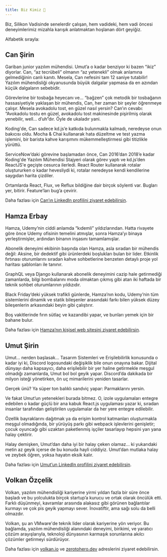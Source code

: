 ```yaml
---
title: Biz Kimiz 🌳
---
```


Biz, Silikon Vadisinde senelerdir çalışan, hem vadideki, hem vadi öncesi
deneyimlerimiz mizahla karışık anlatmaktan hoşlanan dört geyiğiz.

Alfabetik sırayla:

## Can Şirin

Gariban junior yazılım mühendisi. Umut’a o kadar benziyor ki bazen “ikiz” 
diyorlar. Can, “az tecrübeli” olmanın “az yetenekli” olmak anlamına gelmediğinin
canlı kanıtı. Mesela, Can nefesini tam 12 saniye tutabilir! Yazılım mühendisliği 
okyanusunda büyük dalgalar yapmasa da en azından küçük dalgaların sebebidir. 

Görevlerine bir tosbağa heyecanı ve… “bağzen” çok metodik bir tosbağanın 
hassasiyetiyle yaklaşan bir mühendis, Can, her zaman bir şeyler öğrenmeye
çalışır. Mesela avokadolu tost, en güzel nasıl yersin? Can’ın cevabı:
“Avokadolu tostu en güzel, avokadolu tost makinesinde pişirilmiş olarak
yenebilir, well… d’uh”dır. Öyle de ukaladır yani.

Koding'de, Can sadece kd.js’e katkıda bulunmakla kalmadı, neredeyse onun bakıcısı
oldu. Mocha & Chai kullanarak hata düzeltme ve test yazma işlemini, bir barista
kahve karışımını mükemmelleştirmesi gibi titizlikle yürüttü.

ServiceNow’daki görevine başlamadan önce, Can 2016’dan 2018’e kadar Koding'de 
Yazılım Mühendisi Stajyeri olarak görev yaptı ve kd.js’den ReactJS'e geçişte 
cesurca ilerledi. React Router kullanarak rotalar oluştururken o kadar hevesliydi 
ki, rotalar neredeyse kendi kendilerine saygıdan harita çizdiler. 

Ortamlarda React, Flux, ve Reflux bildiğine dair birçok söylenti var.
Bugları yer, bitirir. Feature’ları bug’a çevirir.

Daha fazlası için [Can’ın LinkedIn profilini ziyaret edebilirsin](https://www.linkedin.com/in/can-sirin-web/).

## Hamza Erbay

Hamza, Udemy’nin ciddi anlamda “kıdemli” yıldızlarından. Hatta rivayete göre 
önce Udemy ofisinin temelini atmışlar, sonra Hamza’yı binaya yerleştirmişler, 
ardından binanın inşasını tamamlamışlar.

Abonelik deneyimi ekibinin başında olan Hamza, asla sıradan bir mühendis değil: 
Aksine, bir dedektif gibi ürünlerdeki boşlukları bulan bir lider. Etkinlik fırtınası 
oturumlarını sıradan kahve sohbetlerine benzeten detaylı proje yol haritası şablonları 
ile tanınır. 

GraphQL veya Django kullanarak abonelik deneyimini cazip hale getirmediği zamanlarda, 
bilgi bombalarını moda olmaktan çıkmış gibi atan iki haftada bir teknik sohbet 
oturumlarının yıldızıdır.

Black Friday’deki yüksek trafikli günlerde, Hamza’nın kodu, Udemy’nin tüm 
sistemlerini dinamik ve statik bileşenler arasındaki farkı bilen yüksek düzey 
bileşenlerin arkasındaki beyin gibi çalıştırır.

Boş vakitlerinde fırın sütlaç ve kazandibi yapar, ve bunları yemek için
bir bahane bulur.

Daha fazlası için [Hamza’nın kişisel web sitesini ziyaret 
edebilirsin](https://hamzaerbay.com/).

## Umut Şirin

Umut… nerden başlasak… Tasarım Sistemleri ve Erişilebilirlik konusunda o kadar 
iyi ki, Discord logosundaki değişiklik bile onun onayına bakar. Dijital dünyayı 
daha kapsayıcı, daha erişilebilir bir yer haline getirmekle meşgul olmadığı 
zamanlarda, Umut bol bol geyik yapar. Discord’da dakikada bir milyon isteği 
yönetirken, ön uç mimarilerini yeniden tasarlar. 

Gerçek ünü? Ya süper ton balıklı sandviç yapar: Parmaklarını yersin.

Ve fakat Umut’un yetenekleri burada bitmez. O, izole uygulamaları entegre edebilen 
o kadar güçlü bir ana kabuk React.js uygulaması yazar ki, sıradan insanlar 
tarafından geliştirilen uygulamalar da her yere entegre edilebilir.

Özellik bayraklarını dağıtmak ya da erişim kontrol katmanları oluşturmakla meşgul 
olmadığında, bir yürüyüş parkı gibi webpack işlevlerini genişletir; çocuk oyuncağı 
gibi uzaktan paketlenmiş işçiler tasarlayıp hepsini yan yana halay çektirir. 

Halay demişken, Umut’dan daha iyi bir halay çeken olamaz… ki yukarıdaki metin
az geyik içerse de bu konuda hayli ciddiyiz. Umut’dan mutlaka halay ve zeybek
öğren, yoksa hayatın eksik kalır.

Daha fazlası için [Umut’un LinkedIn profilini ziyaret 
edebilirsin](https://www.linkedin.com/in/usirin/).

## Volkan Özçelik

Volkan, yazılım mühendisliği kariyerine yirmi yıldan fazla bir süre önce başladı 
ve bu yolculukta birçok startup’a kurucu ve ortak olarak öncülük etti. Farklı
düşünmeyi, kavramlar arasında alakasız gibi görünen bağlantılar kurmayı ve 
çok pis geyik yapmayı sever. İnovatiftir, ama sağı solu da belli olmazdır.

Volkan, şu an VMware'de teknik lider olarak kariyerine yön veriyor.
Bu bağlamda, yazılım mühendisliği alanındaki deneyimi, birikimi, ve yaratıcı 
çözüm arayışlarıyla, teknoloji dünyasının karmaşık sorunlarına akılcı çözümler 
getirmeyi sürdürüyor.

Daha fazlası için [volkan.io](https://volkan.io/) ve 
[zerotohero.dev](https://zerotohero.dev/) adreslerini ziyaret edebilirsin.